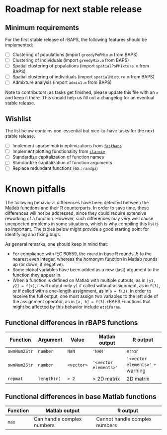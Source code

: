 # Roadmap for next stable release

## Minimum requirements

For the first stable release of rBAPS, the following features should be implemented:

- [ ] Clustering of populations (import `greedyPoPMix.m` from BAPS)
- [ ] Clustering of individuals (import `greedyMix.m` from BAPS)
- [ ] Spatial clustering of populations (import `spatialPoPMixture.m` from BAPS)
- [ ] Spatial clustering of individuals (import `spatialMixture.m` from BAPS)
- [ ] Admixture analysis (import `admix1.m` from BAPS)

Note to contributors: as tasks get finished, please update this file with an `x` and keep it there. This should help us fill out a changelog for an eventual stable release.

## Wishlist

The list below contains non-essential but nice-to-have tasks for the next stable release.

- [ ] Implement sparse matrix optimizations from [`fastbaps`](https://github.com/gtonkinhill/fastbaps)
- [ ] Implement plotting functionality from [`starmie`](https://github.com/sa-lee/starmie)
- [ ] Standardize capitalization of function names
- [ ] Standardize capitalization of function arguments
- [ ] Replace redundant functions (ex.: `randga`)

# Known pitfalls

The following behavioral differences have been detected between the Matlab functions and their R counterparts. In order to save time, these differences will not be addressed, since they could require extensive reworking of a function. However, such differences may very well cause unexpected problems in some situations, which is why compiling this list is so important. The tables below might provide a good starting point for identifying and fixing bugs.

As general remarks, one should keep in mind that:

- For compliance with IEC 60559, the `round` in base R rounds .5 to the nearest even integer, whereas the homonym function in Matlab rounds up (or down, if negative).
- Some clobal variables have been added as a new (last) argument to the function they appear in.
- When a function is defined on Matlab with multiple outputs, as in `[y1, y2] = f(x)`, it will output only `y1` if called without assignment, as in `f(3)`, or if called with a one-length assignment, as in `a = f(3)`. In order to receive the full output, one must assign two variables to the left side of the assignment operator, as in `[a, b] = f(3)`. rBAPS Functions that might be affected by this behavior include `etsiParas`.

## Functional differences in rBAPS functions

| Function          | Argument           | Value          | Matlab output         | R output                        |
| ----------------- | ------------------ | -------------- | --------------------- | ------------------------------- |
| `ownNum2Str`      | `number`           | `NaN`          | `'NAN'`               | error                           |
| `ownNum2Str`      | `number`           | `<vector>`     | `'<vector elements>'` | `'<vector elements>'` + warning |
| `repmat`          | `length(n)`        | `> 2`          | > 2D matrix           | 2D matrix                       |

## Functional differences in base Matlab functions

Function | Matlab output | R output
-------- | ------------- | --------
`max` | Can handle complex numbers | Cannot handle complex numbers